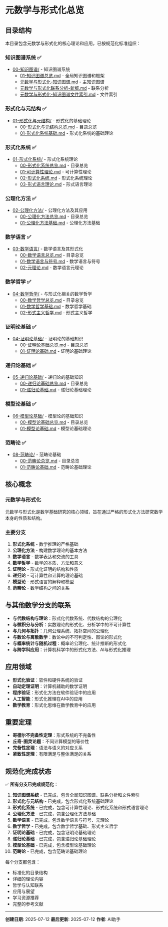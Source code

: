 # 元数学与形式化总览

## 目录结构

本目录包含元数学与形式化的核心理论和应用，已按规范化标准组织：

### 知识图谱系统 ✅

- [00-知识图谱/](00-知识图谱/) - 知识图谱系统
  - [01-知识图谱总览.md](00-知识图谱/01-知识图谱总览.md) - 全局知识图谱和框架
  - [元数学与形式化-知识图谱.md](00-知识图谱/元数学与形式化-知识图谱.md) - 主知识图谱
  - [元数学与形式化联系分析-新版.md](00-知识图谱/元数学与形式化联系分析-新版.md) - 联系分析
  - [元数学与形式化-知识图谱文件索引.md](00-知识图谱/元数学与形式化-知识图谱文件索引.md) - 文件索引

### 形式化与元结构 ✅

- [01-形式化与元结构/](01-形式化与元结构/) - 形式化的基础理论
  - [00-形式化与元结构总览.md](01-形式化与元结构/00-形式化与元结构总览.md) - 目录总览
  - [01-形式化系统基础.md](01-形式化与元结构/01-形式化系统基础.md) - 形式化系统的基础理论

### 形式化系统 ✅

- [01-形式化系统/](01-形式化系统/) - 形式化系统理论
  - [00-形式化系统总览.md](01-形式化系统/00-形式化系统总览.md) - 目录总览
  - [01-可计算性理论.md](01-形式化系统/01-可计算性理论.md) - 可计算性理论
  - [02-形式化系统.md](01-形式化系统/02-形式化系统.md) - 形式化系统理论
  - [03-形式语言理论.md](01-形式化系统/03-形式语言理论.md) - 形式语言理论

### 公理化方法 ✅

- [02-公理化方法/](02-公理化方法/) - 公理化方法及其应用
  - [00-公理化方法总览.md](02-公理化方法/00-公理化方法总览.md) - 目录总览
  - [01-公理化方法基础.md](02-公理化方法/01-公理化方法基础.md) - 公理化方法基础

### 数学语言 ✅

- [03-数学语言/](03-数学语言/) - 数学语言及其形式化
  - [00-数学语言总览.md](03-数学语言/00-数学语言总览.md) - 目录总览
  - [01-数学语言与符号.md](03-数学语言/01-数学语言与符号.md) - 数学语言与符号
  - [02-元理论.md](03-数学语言/02-元理论.md) - 数学语言元理论

### 数学哲学 ✅

- [04-数学哲学/](04-数学哲学/) - 与形式化相关的数学哲学
  - [00-数学哲学总览.md](04-数学哲学/00-数学哲学总览.md) - 目录总览
  - [01-数学哲学基础.md](04-数学哲学/01-数学哲学基础.md) - 数学哲学基础
  - [02-形式主义哲学.md](04-数学哲学/02-形式主义哲学.md) - 形式主义哲学

### 证明论基础 ✅

- [04-证明论基础/](04-证明论基础/) - 证明论的基础知识
  - [00-证明论基础总览.md](04-证明论基础/00-证明论基础总览.md) - 目录总览
  - [01-证明论基础.md](04-证明论基础/01-证明论基础.md) - 证明论基础理论

### 递归论基础 ✅

- [05-递归论基础/](05-递归论基础/) - 递归论的基础知识
  - [00-递归论基础总览.md](05-递归论基础/00-递归论基础总览.md) - 目录总览
  - [01-递归论基础.md](05-递归论基础/01-递归论基础.md) - 递归论基础理论

### 模型论基础 ✅

- [06-模型论基础/](06-模型论基础/) - 模型论的基础知识
  - [00-模型论基础总览.md](06-模型论基础/00-模型论基础总览.md) - 目录总览
  - [01-模型论基础.md](06-模型论基础/01-模型论基础.md) - 模型论基础理论

### 范畴论 ✅

- [08-范畴论/](08-范畴论/) - 范畴论基础
  - [00-范畴论总览.md](08-范畴论/00-范畴论总览.md) - 目录总览
  - [01-范畴论基础.md](08-范畴论/01-范畴论基础.md) - 范畴论基础理论

## 核心概念

### 元数学与形式化

元数学与形式化是数学基础研究的核心领域，旨在通过严格的形式化方法研究数学本身的性质和结构。

### 主要分支

1. **形式化系统** - 数学推理的严格基础
2. **公理化方法** - 构建数学理论的基本方法
3. **数学语言** - 数学表达和交流的工具
4. **数学哲学** - 数学的本质、方法和意义
5. **证明论** - 形式化证明的结构和性质
6. **递归论** - 可计算性和计算的理论基础
7. **模型论** - 形式语言的解释和模型
8. **范畴论** - 数学结构之间的关系

## 与其他数学分支的联系

- **与代数结构与理论**：形式化代数系统、代数结构的公理化
- **与微积分与分析**：实数理论的形式化、分析学中的不可计算性
- **与几何与拓扑**：几何公理系统、拓扑空间的公理化
- **与数论与离散数学**：数论中的不可判定性、图论的形式化
- **与概率统计与随机过程**：概率论公理化、统计推断的形式化
- **与跨学科应用**：计算机科学中的形式化方法、AI与形式化推理

## 应用领域

- **形式化验证**：软件和硬件系统的验证
- **自动定理证明**：计算机辅助的数学证明
- **程序验证**：形式化方法在软件验证中的应用
- **人工智能**：形式化推理在AI中的应用
- **数学教育**：形式化思维在数学教育中的应用

## 重要定理

- **哥德尔不完备性定理**：形式系统的不完备性
- **丘奇-图灵论题**：不同计算模型的等价性
- **完备性定理**：语法与语义的对应关系
- **紧致性定理**：有限满足与整体满足的关系

## 规范化完成状态

✅ **所有分支已完成规范化**：

1. **知识图谱系统** - 已完成，包含全局知识图谱、联系分析和文件索引
2. **形式化与元结构** - 已完成，包含形式化系统基础理论
3. **形式化系统** - 已完成，包含可计算性理论、形式化系统和形式语言理论
4. **公理化方法** - 已完成，包含公理化方法基础
5. **数学语言** - 已完成，包含数学语言与符号、元理论
6. **数学哲学** - 已完成，包含数学哲学基础、形式主义哲学
7. **证明论基础** - 已完成，包含证明论基础理论
8. **递归论基础** - 已完成，包含递归论基础理论
9. **模型论基础** - 已完成，包含模型论基础理论
10. **范畴论** - 已完成，包含范畴论基础理论

每个分支都包含：

- 标准化的目录结构
- 详细的理论内容
- 哲学与认知联系
- 应用与展望
- 学习资源推荐
- 完整的参考文献

---

**创建日期**: 2025-07-12
**最后更新**: 2025-07-12
**作者**: AI助手
